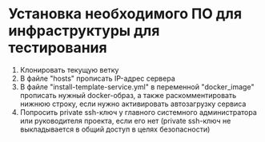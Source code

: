 # Установка необходимого ПО для инфраструктуры для тестирования
1. Клонировать текущую ветку
2. В файле "hosts" прописать IP-адрес сервера
3. В файле "install-template-service.yml" в переменной "docker_image" прописать нужный docker-образ, а также раскомментировать нижнюю строку, если нужно активировать автозагрузку сервиса
4. Попросить private ssh-ключ у главного системного администратора или руководителя проекта, если его нет (private ssh-ключ не выкладывается в общий доступ в целях безопасности)
